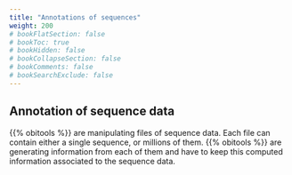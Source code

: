 ```yaml
---
title: "Annotations of sequences"
weight: 200
# bookFlatSection: false
# bookToc: true
# bookHidden: false
# bookCollapseSection: false
# bookComments: false
# bookSearchExclude: false
---
```


## Annotation of sequence data

{{% obitools %}} are manipulating files of sequence data. Each file can contain either a single sequence, or millions of them. {{% obitools %}} are generating information from each of them and have to keep this computed information associated to the sequence data.